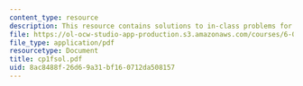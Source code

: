 ```yaml
---
content_type: resource
description: This resource contains solutions to in-class problems for week 1, friday.
file: https://ol-ocw-studio-app-production.s3.amazonaws.com/courses/6-042j-mathematics-for-computer-science-fall-2005/8ac8488f26d69a31bf160712da508157_cp1fsol.pdf
file_type: application/pdf
resourcetype: Document
title: cp1fsol.pdf
uid: 8ac8488f-26d6-9a31-bf16-0712da508157
---
```

